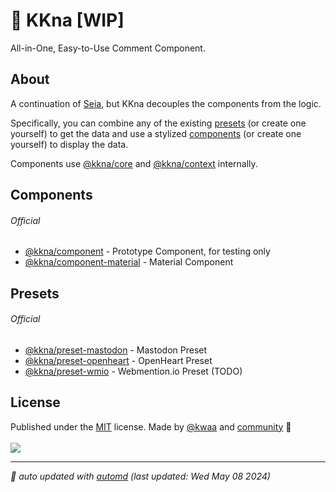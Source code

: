 # 💯 KKna [WIP]

All-in-One, Easy-to-Use Comment Component.

## About

A continuation of [Seia](https://github.com/importantimport/seia), but KKna decouples the components from the logic.

Specifically, you can combine any of the existing [presets](#presets) (or create one yourself) to get the data and use a stylized [components](#components) (or create one yourself) to display the data.

Components use [@kkna/core](/packages/core/) and [@kkna/context](/packages/context/) internally.

## Components

###### Official

- [@kkna/component](/packages/component/) - Prototype Component, for testing only
- [@kkna/component-material](/packages/component-material/) - Material Component

## Presets

###### Official

- [@kkna/preset-mastodon](/packages/preset-mastodon/) - Mastodon Preset
- [@kkna/preset-openheart](/packages/preset-openheart/) - OpenHeart Preset
- [@kkna/preset-wmio](#) - Webmention.io Preset (TODO)

<!-- ###### Community -->

## License

<!-- automd:contributors author="kwaa" license="MIT" -->

Published under the [MIT](https://github.com/importantimport/kkna/blob/main/LICENSE) license.
Made by [@kwaa](https://github.com/kwaa) and [community](https://github.com/importantimport/kkna/graphs/contributors) 💛
<br><br>
<a href="https://github.com/importantimport/kkna/graphs/contributors">
<img src="https://contrib.rocks/image?repo=importantimport/kkna" />
</a>

<!-- /automd -->

<!-- automd:with-automd lastUpdate=true -->

---

_🤖 auto updated with [automd](https://automd.unjs.io) (last updated: Wed May 08 2024)_

<!-- /automd -->
